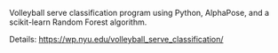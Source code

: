 Volleyball serve classification program using Python, AlphaPose, and a scikit-learn Random Forest algorithm. 

Details: https://wp.nyu.edu/volleyball_serve_classification/

